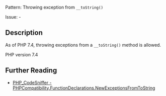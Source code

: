 Pattern: Throwing exception from `__toString()`

Issue: -

## Description

As of PHP 7.4, throwing exceptions from a `__toString()` method is allowed.

PHP version 7.4

## Further Reading

* [PHP_CodeSniffer - PHPCompatibility.FunctionDeclarations.NewExceptionsFromToString](https://github.com/PHPCompatibility/PHPCompatibility/tree/develop/PHPCompatibility/Sniffs/FunctionDeclarations/NewExceptionsFromToStringSniff.php)